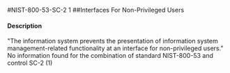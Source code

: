 #NIST-800-53-SC-2 1
##Interfaces For Non-Privileged Users
#### Description
"The information system prevents the presentation of information system management-related functionality at an interface for non-privileged users."
No information found for the combination of standard NIST-800-53 and control SC-2 (1)
